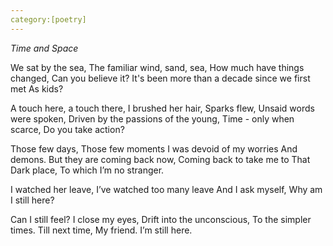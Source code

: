 ```yaml
---
category:[poetry]
---
```


_Time and Space_

We sat by the sea, 
The familiar wind, sand, sea,
How much have things changed,
Can you believe it?
It's been more than a decade since we first met
As kids?

A touch here, a touch there, 
I brushed her hair, 
Sparks flew, 
Unsaid words were spoken,
Driven by the passions of the young, 
Time - only when scarce,
Do you take action? 

Those few days,
Those few moments
I was devoid of my worries
And demons.
But they are coming back now,
Coming back to take me to
That Dark place,
To which I’m no stranger.

I watched her leave,
I’ve watched too many leave
And I ask myself, 
Why am I still here? 

Can I still feel? 
I close my eyes, 
Drift into the unconscious, 
To the simpler times. 
Till next time, 
My friend. 
I’m still here. 
